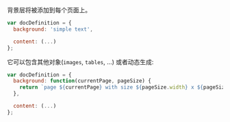 背景层将被添加到每个页面上。

```javascript
var docDefinition = {
  background: 'simple text',

  content: (...)
};
```

它可以包含其他对象(`images`, `tables`, …) 或者动态生成:

```javascript
var docDefinition = {
  background: function(currentPage, pageSize) {
    return `page ${currentPage} with size ${pageSize.width} x ${pageSize.height}`
  },

  content: (...)
};
```